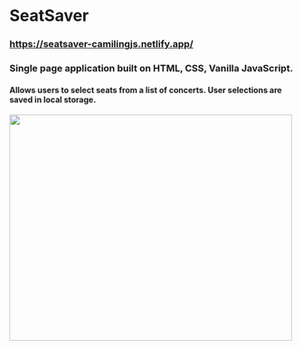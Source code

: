 # SeatSaver
### https://seatsaver-camilingjs.netlify.app/
### Single page application built on HTML, CSS, Vanilla JavaScript. 
#### Allows users to select seats from a list of concerts. User selections are saved in local storage. 
<img src="https://giphy.com/gifs/VDTQqQuxS98C6mj0at" width="500" height="400" />
